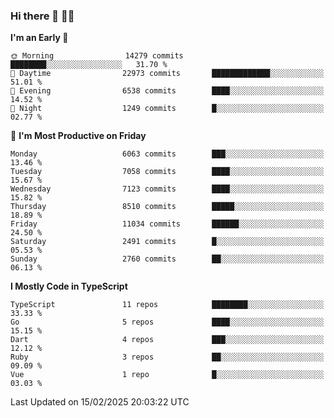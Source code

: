 ### Hi there 👋 🧑‍💻



<!--START_SECTION:waka-->
**I'm an Early 🐤** 

```text
🌞 Morning                14279 commits       ████████░░░░░░░░░░░░░░░░░   31.70 % 
🌆 Daytime                22973 commits       █████████████░░░░░░░░░░░░   51.01 % 
🌃 Evening                6538 commits        ████░░░░░░░░░░░░░░░░░░░░░   14.52 % 
🌙 Night                  1249 commits        █░░░░░░░░░░░░░░░░░░░░░░░░   02.77 % 
```
📅 **I'm Most Productive on Friday** 

```text
Monday                   6063 commits        ███░░░░░░░░░░░░░░░░░░░░░░   13.46 % 
Tuesday                  7058 commits        ████░░░░░░░░░░░░░░░░░░░░░   15.67 % 
Wednesday                7123 commits        ████░░░░░░░░░░░░░░░░░░░░░   15.82 % 
Thursday                 8510 commits        █████░░░░░░░░░░░░░░░░░░░░   18.89 % 
Friday                   11034 commits       ██████░░░░░░░░░░░░░░░░░░░   24.50 % 
Saturday                 2491 commits        █░░░░░░░░░░░░░░░░░░░░░░░░   05.53 % 
Sunday                   2760 commits        ██░░░░░░░░░░░░░░░░░░░░░░░   06.13 % 
```


**I Mostly Code in TypeScript** 

```text
TypeScript               11 repos            ████████░░░░░░░░░░░░░░░░░   33.33 % 
Go                       5 repos             ████░░░░░░░░░░░░░░░░░░░░░   15.15 % 
Dart                     4 repos             ███░░░░░░░░░░░░░░░░░░░░░░   12.12 % 
Ruby                     3 repos             ██░░░░░░░░░░░░░░░░░░░░░░░   09.09 % 
Vue                      1 repo              █░░░░░░░░░░░░░░░░░░░░░░░░   03.03 % 
```




 Last Updated on 15/02/2025 20:03:22 UTC
<!--END_SECTION:waka-->


